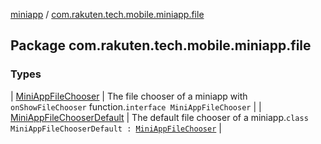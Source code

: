 [miniapp](../index.md) / [com.rakuten.tech.mobile.miniapp.file](./index.md)

## Package com.rakuten.tech.mobile.miniapp.file

### Types

| [MiniAppFileChooser](-mini-app-file-chooser/index.md) | The file chooser of a miniapp with `onShowFileChooser` function.`interface MiniAppFileChooser` |
| [MiniAppFileChooserDefault](-mini-app-file-chooser-default/index.md) | The default file chooser of a miniapp.`class MiniAppFileChooserDefault : `[`MiniAppFileChooser`](-mini-app-file-chooser/index.md) |

